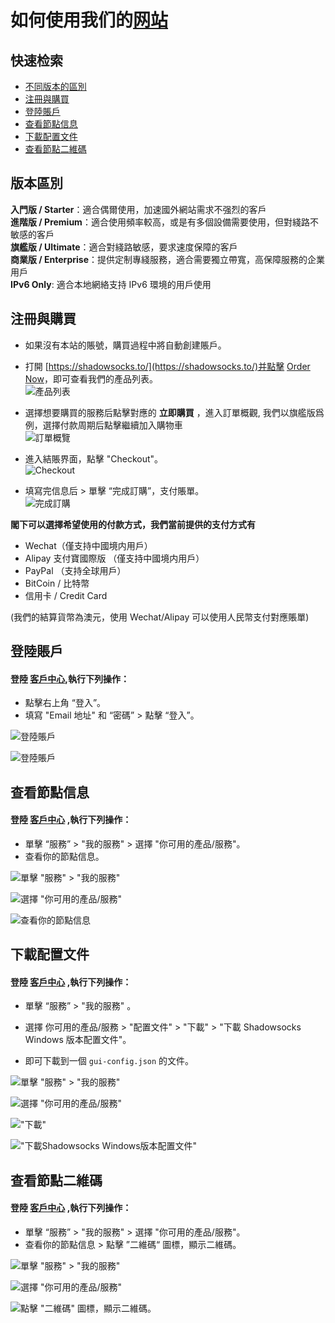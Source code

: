 # 如何使用我们的[网站](https://portal.shadowsocks.to)

## 快速检索
* [不同版本的區別](#版本區別)
* [注冊與購買](#注冊與購買)
* [登陸賬戶](#登陸賬戶)
* [查看節點信息](#查看節點信息)
* [下載配置文件](#下載配置文件)
* [查看節點二維碼](#查看節點二維碼)


## 版本區別
**入門版 / Starter**：適合偶爾使用，加速國外網站需求不强烈的客戶  
**進階版 / Premium**：適合使用頻率較高，或是有多個設備需要使用，但對綫路不敏感的客戶  
**旗艦版 / Ultimate**：適合對綫路敏感，要求速度保障的客戶  
**商業版 / Enterprise**：提供定制專綫服務，適合需要獨立帶寬，高保障服務的企業用戶  
**IPv6 Only**: 適合本地網絡支持 IPv6 環境的用戶使用  

## 注冊與購買

* 如果沒有本站的賬號，購買過程中將自動創建賬戶。
* 打開 [https://shadowsocks.to/](https://shadowsocks.to/)并點擊 [Order Now](https://portal.shadowsocks.to/link.php?id=5)，即可查看我們的產品列表。  
![產品列表](files/images/1-01-product-list.png)

* 選擇想要購買的服務后點擊對應的 **立即購買** ，進入訂單概觀, 我們以旗艦版爲例，選擇付款周期后點擊繼續加入購物車   
![訂單概覽](files/images/1-02-invoice-preview.png)  

* 進入結賬界面，點擊 "Checkout"。   
![Checkout](files/images/1-03-checkout.png)

* 填寫完信息后 > 單擊 “完成訂購”，支付賬單。    
![完成訂購](files/images/1-04-compelte-order.png)  

**閣下可以選擇希望使用的付款方式，我們當前提供的支付方式有**

- Wechat（僅支持中國境内用戶）
- Alipay 支付寶國際版 （僅支持中國境内用戶）
- PayPal （支持全球用戶）
- BitCoin / 比特幣
- 信用卡 / Credit Card  

(我們的結算貨幣為澳元，使用 Wechat/Alipay 可以使用人民幣支付對應賬單)

## 登陸賬戶
#### 登陸 [客戶中心](https://portal.shadowsocks.to),執行下列操作：

* 點擊右上角 “登入”。  
* 填寫 "Email 地址" 和 “密碼” > 點擊 “登入”。  

![登陸賬戶](files/images/1-05-portal-index.png)  

![登陸賬戶](files/images/1-06-portal-login.png)

## 查看節點信息
#### 登陸 [客戶中心](https://portal.shadowsocks.to) ,執行下列操作：  

- 單擊 “服務” > "我的服務" > 選擇 "你可用的產品/服務"。
- 查看你的節點信息。

![單擊 "服務" > "我的服務"](files/images/1-07-portal-myservices.png)  

![選擇 "你可用的產品/服務"](files/images/1-08-portal-servicespage.png)  

![查看你的節點信息](files/images/1-09-portal-productdetail.png)  

## 下載配置文件

#### 登陸 [客戶中心](https://portal.shadowsocks.to) ,執行下列操作：

- 單擊 “服務” > "我的服務" 。

- 選擇 你可用的產品/服務 > "配置文件" > "下載" > "下載 Shadowsocks Windows 版本配置文件"。

- 即可下載到一個 `gui-config.json` 的文件。

![單擊 "服務" > "我的服務"](files/images/1-07-portal-myservices.png)  

![選擇 "你可用的產品/服務"](files/images/1-08-portal-servicespage.png)  

!["下載"](files/images/1-10-portal-dlconfig.png)

!["下載Shadowsocks Windows版本配置文件"](files/images/1-11-portal-dlconfig.png)

## 查看節點二維碼

#### 登陸 [客戶中心](https://portal.shadowsocks.to) ,執行下列操作：

- 單擊 “服務” > "我的服務" > 選擇 "你可用的產品/服務"。
- 查看你的節點信息 > 點擊 ”二維碼“ 圖標，顯示二維碼。

![單擊 "服務" > "我的服務"](files/images/1-07-portal-myservices.png)  

![選擇 "你可用的產品/服務"](files/images/1-08-portal-servicespage.png)  

![點擊 "二維碼" 圖標，顯示二維碼。 ](files/images/1-12-portal-qrcode.png)
